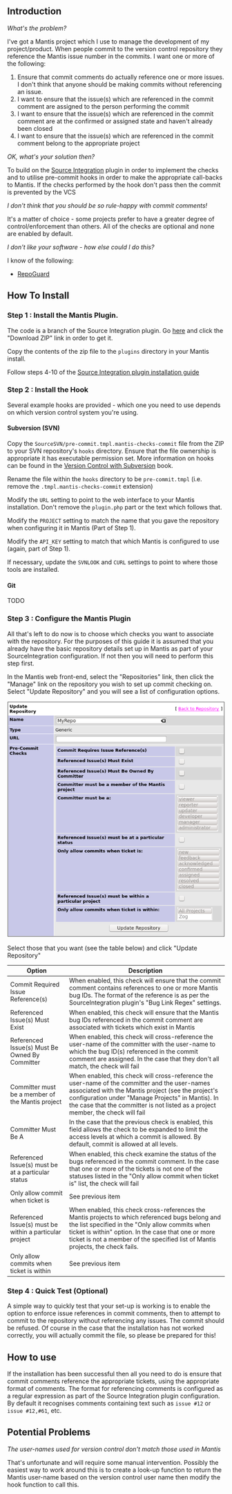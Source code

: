 ## Introduction

*What's the problem?*

I've got a Mantis project which I use to manage the development of my project/product.  When people commit to the version control repository they reference the Mantis issue number in the commits.
I want one or more of the following:

1. Ensure that commit comments do actually reference one or more issues.  I don't think that anyone should be making commits without referencing an issue.
1. I want to ensure that the issue(s) which are referenced in the commit comment are assigned to the person performing the commit
1. I want to ensure that the issue(s) which are referenced in the commit comment are at the confirmed or assigned state and haven't already been closed
1. I want to ensure that the issue(s) which are referenced in the commit comment belong to the appropriate project

*OK, what's your solution then?*

To build on the [Source
Integration](https://github.com/mantisbt-plugins/source-integration) plugin in
order to implement the checks and to utilise pre-commit hooks in order to make
the appropriate call-backs to Mantis.  If the checks performed by the hook don't
pass then the commit is prevented by the VCS

*I don't think that you should be so rule-happy with commit comments!*

It's a matter of choice - some projects prefer to have a greater degree of control/enforcement than others.  All of the checks are optional and none are enabled by default.

*I don't like your software - how else could I do this?*

I know of the following:

- [RepoGuard](http://repoguard.tigris.org/)

## How To Install

### Step 1 : Install the Mantis Plugin.

The code is a branch of the Source Integration plugin.  Go [here](https://github.com/bright-tools/source-integration) and click the "Download ZIP" link in order to get it.

Copy the contents of the zip file to the `plugins` directory in your Mantis install.

Follow steps 4-10 of the [Source Integration plugin installation guide](https://github.com/mantisbt-plugins/source-integration/blob/master/README.md) 

### Step 2 : Install the Hook

Several example hooks are provided - which one you need to use depends on which version control system you're using.

#### Subversion (SVN)

Copy the `SourceSVN/pre-commit.tmpl.mantis-checks-commit` file from the ZIP to your SVN repository's `hooks` directory.  Ensure that the file ownership is appropriate it has executable permission set.  More information on hooks can be found in the [Version Control with Subversion](http://svnbook.red-bean.com/en/1.7/svn-book.html#svn.reposadmin.create.hooks) book.

Rename the file within the `hooks` directory to be `pre-commit.tmpl` (i.e. remove the `.tmpl.mantis-checks-commit` extension)

Modify the `URL` setting to point to the web interface to your Mantis installation.  Don't remove the `plugin.php` part or the text which follows that.

Modify the `PROJECT` setting to match the name that you gave the repository when configuring it in Mantis (Part of Step 1).

Modify the `API_KEY` setting to match that which Mantis is configured to use (again, part of Step 1).

If necessary, update the `SVNLOOK` and `CURL` settings to point to where those tools are installed.

#### Git

TODO

### Step 3 : Configure the Mantis Plugin

All that's left to do now is to choose which checks you want to associate with
the repository.  For the purposes of this guide it is assumed that you already
have the basic repository details set up in Mantis as part of your
SourceIntegration configuration.  If not then you will need to perform this step
first.

In the Mantis web front-end, select the "Repositories" link, then click the
"Manage" link on the repository you wish to set up commit checking on.  Select
"Update Repository" and you will see a list of configuration options.  

![Configuration options](docimgs/configure_checks.png)

Select those that you want (see the table below) and click "Update Repository"


| Option | Description |
|------------------------------------|--------------|
| Commit Required Issue Reference(s) | When enabled, this check will ensure that the commit comment contains references to one or more Mantis bug IDs.  The format of the reference is as per the SourceIntegration plugin's "Bug Link Regex" settings. |
| Referenced Issue(s) Must Exist | When enabled, this check will ensure that the Mantis bug IDs referenced in the commit comment are associated with tickets which exist in Mantis |
| Referenced Issue(s) Must Be Owned By Committer | When enabled, this check will cross-reference the user-name of the committer with the user-name to which the bug ID(s) referenced in the commit comment are assigned.  In the case that they don't all match, the check will fail |
| Committer must be a member of the Mantis project | When enabled, this check will cross-reference the user-name of the committer and the user-names associated with the Mantis project (see the project's configuration under "Manage Projects" in Mantis).  In the case that the committer is not listed as a project member, the check will fail |
| Committer Must Be A | In the case that the previous check is enabled, this field allows the check to be expanded to limit the access levels at which a commit is allowed.  By default, commit is allowed at all levels. |
| Referenced Issue(s) must be at a particular status | When enabled, this check examine the status of the bugs referenced in the commit comment.  In the case that one or more of the tickets is not one of the statuses listed in the "Only allow commit when ticket is" list, the check will fail |
| Only allow commit when ticket is | See previous item |
| Referenced Issue(s) must be within a particular project | When enabled, this check cross-references the Mantis projects to which referenced bugs belong and the list specified in the "Only allow commits when ticket is within" option.  In the case that one or more ticket is not a member of the specified list of Mantis projects, the check fails. |
| Only allow commits when ticket is within | See previous item |

### Step 4 : Quick Test (Optional)

A simple way to quickly test that your set-up is working is to enable the option to enforce issue references in commit comments, then to attempt to commit to the repository without referencing any issues.  The commit should be refused.  Of course in the case that the installation has not worked correctly, you will actually commit the file, so please be prepared for this!

## How to use

If the installation has been successful then all you need to do is ensure that
commit comments reference the appropriate tickets, using the appropriate format
of comments.  The format for referencing comments is configured as a regular
expression as part of the Source Integration plugin configuration.  By default
it recognises comments containing text such as `issue #12` or `issue #12,#61`, etc.

## Potential Problems

*The user-names used for version control don't match those used in Mantis*

That's unfortunate and will require some manual intervention.  Possibly the easiest way to work around this is to create a look-up function to return the Mantis user-name based on the version control user name then modify the hook function to call this.

